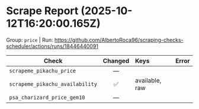# Scrape Report (2025-10-12T16:20:00.165Z)

Group: `price`  |  Run: https://github.com/AlbertoRoca96/scraping-checks-scheduler/actions/runs/18446440091

| Check | Changed | Keys | Error |
|---|:---:|:--|:--|
| `scrapeme_pikachu_price` | — |  |  |
| `scrapeme_pikachu_availability` | ✅ | available, raw |  |
| `psa_charizard_price_gem10` | — |  |  |
